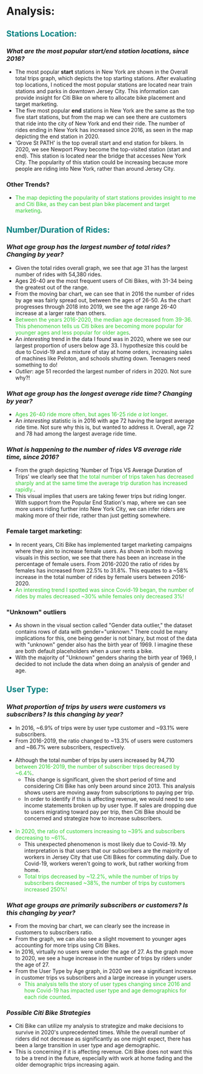 # Analysis:

## **<span style="color:teal">Stations Location:</span>**
### *What are the most popular start/end station locations, since 2016?*
  * The most popular **start** stations in New York are shown in the Overall total trips graph, which depicts the top starting stations. After evaluating top locations, I noticed the most popular stations are located near train stations and parks in downtown Jersey City. This information can provide insight for Citi Bike on where to allocate bike placement and target marketing.
  * The five most popular **end** stations in New York are the same as the top five start stations, but from the map we can see there are customers that ride into the city of New York and end their ride. The number of rides ending in New York has increased since 2016, as seen in the map depicting the end station in 2020.
  * 'Grove St PATH' is the top overall start and end station for bikers. In 2020, we see Newport Pkwy become the top-visited station (start and end). This station is located near the bridge that accesses New York City.  The popularity of this station could be increasing because more people are riding into New York, rather than around Jersey City.
### Other Trends?
  * <span style="color:limegreen">The map depicting the popularity of start stations provides insight to me and Citi Bike, as they can best plan bike placement and target marketing</span>.

## **<span style="color:teal">Number/Duration of Rides:</span>**
### *What age group has the largest number of total rides? Changing by year?*
  * Given the total rides overall graph, we see that age 31 has the largest number of rides with 54,380 rides. 
  * Ages 26-40 are the most frequent users of Citi Bikes, with 31-34 being the greatest out of the range. 
  * From the moving bar chart, we can see that in 2016 the number of rides by age was fairly spread out, between the ages of 26-50. As the chart progresses through 2018 into 2019, we see the age range 26-40 increase at a larger rate than others. 
  * <span style="color:limegreen">Between the years 2016-2020, the median age decreased from 39-36. This phenomenon tells us Citi bikes are becoming more popular for younger ages and less popular for older ages</span>.
  * An *interesting* trend in the data I found was in 2020, where we see our largest proportion of users below age 33. I hypothesize this could be due to Covid-19 and a mixture of stay at home orders, increasing sales of machines like Peloton, and schools shutting down. Teenagers need something to do!
  * *Outlier*: age 51 recorded the largest number of riders in 2020. Not sure why?!
### *What age group has the longest average ride time? Changing by year?*
  * <span style="color:limegreen">Ages 26-40 ride more often, but ages 16-25 ride *a lot* longer</span>.
  * An *interesting* statistic is in 2016 with age 72 having the largest average ride time. Not sure why this is, but wanted to address it. Overall, age 72 and 78 had among the largest average ride time.
### *What is happening to the number of rides VS average ride time, since 2016?*
  * From the graph depicting 'Number of Trips VS Average Duration of Trips' we clearly see that <span style="color:limegreen">the total number of trips taken has decreased sharply and at the same time the average trip duration has increased rapidly.</span>. 
  * This visual implies that users are taking fewer trips but riding longer. With support from the Popular End Station's map, where we can see more users riding further into New York City, we can infer riders are making more of their ride, rather than just getting somewhere.
### Female target marketing:
  * In recent years, Citi Bike has implemented target marketing campaigns where they aim to increase female users. As shown in both moving visuals in this section, we see that there has been an increase in the percentage of female users. From 2016-2020 the ratio of rides by females has increased from 22.5% to 31.8%. This equates to a ~58% increase in the total number of rides by female users between 2016-2020. 
  * <span style="color:limegreen">An interesting trend I spotted was since Covid-19 began, the number of rides by males decreased ~30% while females only decreased 3%!</span>
### "Unknown" outliers
  * As shown in the visual section called "Gender data outlier," the dataset contains rows of data with gender="unknown." There could be many implications for this, one being gender is not binary, but most of the data with "unknown" gender also has the birth year of 1969. I imagine these are both default placeholders when a user rents a bike.
  * With the majority of "Unknown" genders sharing the birth year of 1969, I decided to not include the data when doing an analysis of gender and age.

## **<span style="color:teal">User Type:</span>**
### *What proportion of trips by users were customers vs subscribers? Is this changing by year?*
  * In 2016, ~6.9% of trips were by user type customer and ~93.1% were subscribers. 
  * From 2016-2019, the ratio changed to ~13.3% of users were customers and ~86.7% were subscribers, respectively. 
<br><br/>
  * Although the total number of trips by users increased by 94,710 <span style="color:limegreen">between 2016-2019, the number of subscriber trips decreased by ~6.4%</span>. 
    * This change is significant, given the short period of time and considering Citi Bike has only been around since 2013. This analysis shows users are moving away from subscriptions to paying per trip. 
    * In order to identify if this is affecting revenue, we would need to see income statements broken up by user type. If sales are dropping due to users migrating toward pay per trip, then Citi Bike should be concerned and strategize how to increase subscribers. 
<br><br/>
  * <span style="color:limegreen">In 2020, the ratio of customers increasing to ~39% and subscribers decreasing to ~61%</span>.
    * This unexpected phenomenon is most likely due to Covid-19. My interpretation is that users that our subscribers are the majority of workers in Jersey City that use Citi Bikes for commuting daily. Due to Covid-19, workers weren't going to work, but rather working from home.
    * <span style="color:limegreen">Total trips decreased by ~12.2%, while the number of trips by subscribers decreased ~38%, the number of trips by customers increased 250%!</span>

### *What age groups are primarily subscribers or customers? Is this changing by year?*
  * From the moving bar chart, we can clearly see the increase in customers to subscribers ratio. 
  * From the graph, we can also see a slight movement to younger ages accounting for more trips using Citi Bikes. 
  * In 2016, virtually no users were under the age of 27. As the graph move to 2020, we see a huge increase in the number of trips by riders under the age of 27. 
  * From the User Type by Age graph, in 2020 we see a significant increase in customer trips vs subscribers and a large increase in younger users. 
    * <span style="color:limegreen">This analysis tells the story of user types changing since 2016 and how Covid-19 has impacted user type and age demographics for each ride counted</span>. 
  
### *Possible Citi Bike Strategies*
  * Citi Bike can utilize my analysis to strategize and make decisions to survive in 2020's unprecedented times. While the overall number of riders did not decrease as significantly as one might expect, there has been a large transition in user type and age demographic. 
  * This is concerning if it is affecting revenue. Citi Bike does not want this to be a trend in the future, especially with work at home fading and the older demographic trips increasing again. 

